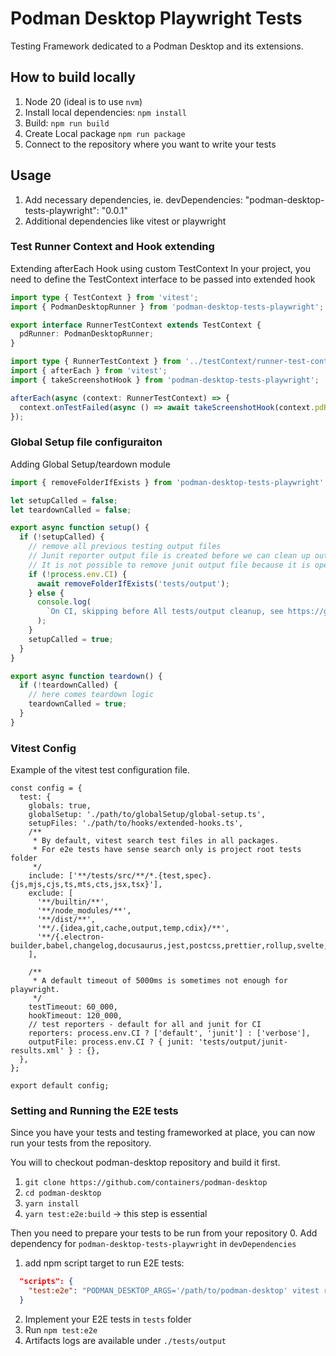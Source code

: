 # Podman Desktop Playwright Tests

Testing Framework dedicated to a Podman Desktop and its extensions.

## How to build locally

1. Node 20 (ideal is to use `nvm`)
2. Install local dependencies: `npm install`
3. Build: `npm run build`
4. Create Local package `npm run package`
5. Connect to the repository where you want to write your tests

## Usage

1. Add necessary dependencies, ie. devDependencies: "podman-desktop-tests-playwright": "0.0.1"
2. Additional dependencies like vitest or playwright

### Test Runner Context and Hook extending

Extending afterEach Hook using custom TestContext
In your project, you need to define the TestContext interface to be passed into extended hook

```runner-test-context.ts
import type { TestContext } from 'vitest';
import { PodmanDesktopRunner } from 'podman-desktop-tests-playwright';

export interface RunnerTestContext extends TestContext {
  pdRunner: PodmanDesktopRunner;
}
```

```extended-hook.ts
import type { RunnerTestContext } from '../testContext/runner-test-context';
import { afterEach } from 'vitest';
import { takeScreenshotHook } from 'podman-desktop-tests-playwright';

afterEach(async (context: RunnerTestContext) => {
  context.onTestFailed(async () => await takeScreenshotHook(context.pdRunner, context.task.name));
});
```

### Global Setup file configuraiton

Adding Global Setup/teardown module

```global-setup.ts
import { removeFolderIfExists } from 'podman-desktop-tests-playwright';

let setupCalled = false;
let teardownCalled = false;

export async function setup() {
  if (!setupCalled) {
    // remove all previous testing output files
    // Junit reporter output file is created before we can clean up output folders
    // It is not possible to remove junit output file because it is opened by the process already, at least on windows
    if (!process.env.CI) {
      await removeFolderIfExists('tests/output');
    } else {
      console.log(
        `On CI, skipping before All tests/output cleanup, see https://github.com/containers/podman-desktop/issues/5460`,
      );
    }
    setupCalled = true;
  }
}

export async function teardown() {
  if (!teardownCalled) {
    // here comes teardown logic
    teardownCalled = true;
  }
}
```

### Vitest Config

Example of the vitest test configuration file.

```
const config = {
  test: {
    globals: true,
    globalSetup: './path/to/globalSetup/global-setup.ts',
    setupFiles: './path/to/hooks/extended-hooks.ts',
    /**
     * By default, vitest search test files in all packages.
     * For e2e tests have sense search only is project root tests folder
     */
    include: ['**/tests/src/**/*.{test,spec}.{js,mjs,cjs,ts,mts,cts,jsx,tsx}'],
    exclude: [
      '**/builtin/**',
      '**/node_modules/**',
      '**/dist/**',
      '**/.{idea,git,cache,output,temp,cdix}/**',
      '**/{.electron-builder,babel,changelog,docusaurus,jest,postcss,prettier,rollup,svelte,tailwind,vite,vitest*,webpack}.config.*',
    ],

    /**
     * A default timeout of 5000ms is sometimes not enough for playwright.
     */
    testTimeout: 60_000,
    hookTimeout: 120_000,
    // test reporters - default for all and junit for CI
    reporters: process.env.CI ? ['default', 'junit'] : ['verbose'],
    outputFile: process.env.CI ? { junit: 'tests/output/junit-results.xml' } : {},
  },
};

export default config;
```

### Setting and Running the E2E tests

Since you have your tests and testing frameworked at place, you can now run your tests from the repository.

You will to checkout podman-desktop repository and build it first.

1. `git clone https://github.com/containers/podman-desktop`
2. `cd podman-desktop`
3. `yarn install`
4. `yarn test:e2e:build` -> this step is essential

Then you need to prepare your tests to be run from your repository 0. Add dependency for `podman-desktop-tests-playwright` in `devDependencies`

1. add npm script target to run E2E tests:

```package.json
  "scripts": {
    "test:e2e": "PODMAN_DESKTOP_ARGS='/path/to/podman-desktop' vitest run tests/src/ --pool=threads --poolOptions.threads.singleThread --poolOptions.threads.isolate --no-file-parallelism",
  }
```

2. Implement your E2E tests in `tests` folder
3. Run `npm test:e2e`
4. Artifacts logs are available under `./tests/output`
